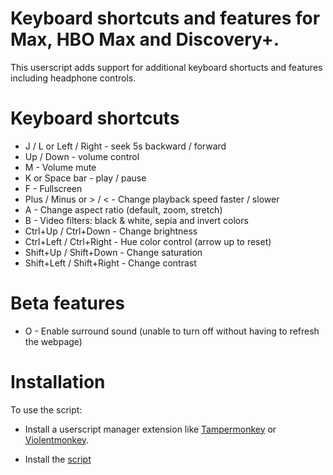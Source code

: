# Keyboard shortcuts and features for Max, HBO Max and Discovery+.

This userscript adds support for additional keyboard shortucts and features including headphone controls.

# Keyboard shortcuts
 - J / L or Left / Right - seek 5s backward / forward
 - Up / Down - volume control
 - M - Volume mute
 - K or Space bar - play / pause
 - F - Fullscreen
 - Plus / Minus or > / < - Change playback speed faster / slower
 - A - Change aspect ratio (default, zoom, stretch)
 - B - Video filters: black & white, sepia and invert colors
 - Ctrl+Up / Ctrl+Down - Change brightness
 - Ctrl+Left / Ctrl+Right - Hue color control (arrow up to reset)
 - Shift+Up / Shift+Down - Change saturation
 - Shift+Left / Shift+Right - Change contrast
# Beta features
 - O - Enable surround sound (unable to turn off without having to refresh the webpage)


# Installation

To use the script:
 - Install a userscript manager extension like [Tampermonkey](https://www.tampermonkey.net/) or [Violentmonkey](https://violentmonkey.github.io/).

 - Install the [script](https://github.com/chj85/HBOMax-and-Discovery-Plus-Keyboard-Shortcuts-and-Features/raw/main/main.user.js)
